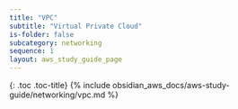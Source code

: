 ```yaml
---
title: "VPC"
subtitle: "Virtual Private Cloud"
is-folder: false
subcategory: networking
sequence: 1
layout: aws_study_guide_page
---
```


{: .toc .toc-title}
{% include obsidian_aws_docs/aws-study-guide/networking/vpc.md %}